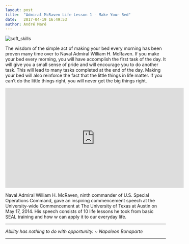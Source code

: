 ```yaml
---
layout: post
title:  "Admiral McRaven Life Lesson 1 - Make Your Bed"
date:   2017-04-19 16:49:53
author: André Maré
---
```


![soft_skills]({{site.url}}/images/blog_header/technology-web-header.jpg)

The wisdom of the simple act of making your bed every morning has been proven many time over to Naval Admiral William H. McRaven. If you make your bed every morning, you will have accomplish the first task of the day. It will give you a small sense of pride and will encourage you to do another task. This will lead to many tasks completed at the end of the day. Making your bed will also reinforce the fact that the little things in life matter. If you can’t do the little things right, you will never get the big things right.

<!--more-->

<p align="center"><iframe width="560" height="315" src="https://www.youtube.com/embed/jflUvxQLkgs" frameborder="0" allowfullscreen></iframe></p>

Naval Admiral William H. McRaven, ninth commander of U.S. Special Operations Command, gave an inspiring commencement speech at the University-wide Commencement at The University of Texas at Austin on May 17, 2014. His speech consists of 10 life lessons he took from basic SEAL training and how w can apply it to our everyday life.

<hr />

*Ability has nothing to do with opportunity.*
*~ Napoleon Bonaparte*

<hr />